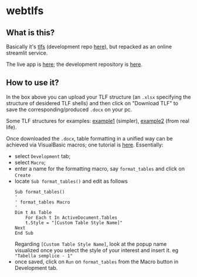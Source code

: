 # webtlfs

## What is this?

Basically it's [tlfs](https://pypi.org/project/tlfs/) (development
repo [here](https://github.com/lbraglia/tlfs)), but repacked as an
online streamlit service.

The live app is [here](https://webtlfs.streamlit.app); the
development repository is [here](https://github.com/lbraglia/webtlfs).

## How to use it?

In the box above you can upload your TLF structure (an `.xlsx`
specifying the structure of desidered TLF shells) and then click on
"Download TLF" to save the corresponding/produced `.docx` on your pc.

Some TLF structures for examples:
[example1](https://github.com/lbraglia/tlfs/raw/main/examples/example1.xlsx)
(simpler),
[example2](https://github.com/lbraglia/tlfs/raw/main/examples/example2.xlsx)
(from real life).

Once downloaded the `.docx`, table formatting in a unified way can be
achieved via VisualBasic macros; one tutorial is
[here](https://www.youtube.com/watch?v=kKtJx_VbLwk). Essentially:
- select `Development` tab;
- select `Macro`;
- enter a name for the formatting macro, say `format_tables` and click on `Create`
- locate `Sub format_tables()` and edit as follows
  ```basic
  Sub format_tables()
  '
  ' format_tables Macro
  '
  Dim t As Table
	  For Each t In ActiveDocument.Tables
	  t.Style = "[Custom Table Style Name]" 
  Next
  End Sub
  ```
  Regarding `[Custom Table Style Name]`, look at the popup name
  visualized once you select the style of your interest and insert
  it. eg `"Tabella semplice - 1"`
- once saved, click on `Run` on `format_tables` from the Macro button
  in Development tab.

